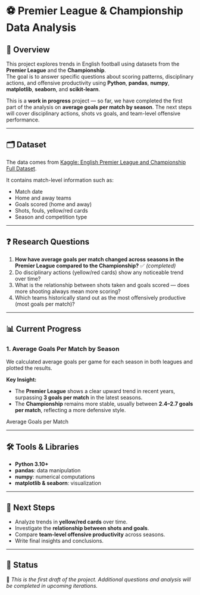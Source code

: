 # ⚽ Premier League & Championship Data Analysis  

## 📌 Overview  
This project explores trends in English football using datasets from the **Premier League** and the **Championship**.  
The goal is to answer specific questions about scoring patterns, disciplinary actions, and offensive productivity using **Python**, **pandas**, **numpy**, **matplotlib**, **seaborn**, and **scikit-learn**.  

This is a **work in progress** project — so far, we have completed the first part of the analysis on **average goals per match by season**. The next steps will cover disciplinary actions, shots vs goals, and team-level offensive performance.  

---

## 🗂 Dataset  
The data comes from [Kaggle: English Premier League and Championship Full Dataset](https://www.kaggle.com/datasets/panaaaaa/english-premier-league-and-championship-full-dataset).  

It contains match-level information such as:  
- Match date  
- Home and away teams  
- Goals scored (home and away)  
- Shots, fouls, yellow/red cards  
- Season and competition type  

---

## ❓ Research Questions  
1. **How have average goals per match changed across seasons in the Premier League compared to the Championship?** ✅ *(completed)*  
2. Do disciplinary actions (yellow/red cards) show any noticeable trend over time?  
3. What is the relationship between shots taken and goals scored — does more shooting always mean more scoring?  
4. Which teams historically stand out as the most offensively productive (most goals per match)?  

---

## 📊 Current Progress  

### 1. Average Goals Per Match by Season  
We calculated average goals per game for each season in both leagues and plotted the results.  

**Key Insight:**  
- The **Premier League** shows a clear upward trend in recent years, surpassing **3 goals per match** in the latest seasons.  
- The **Championship** remains more stable, usually between **2.4–2.7 goals per match**, reflecting a more defensive style.  

Average Goals per Match 

---

## 🛠 Tools & Libraries  
- **Python 3.10+**  
- **pandas**: data manipulation  
- **numpy**: numerical computations  
- **matplotlib & seaborn**: visualization

---

## 🚧 Next Steps  
- Analyze trends in **yellow/red cards** over time.  
- Investigate the **relationship between shots and goals**.  
- Compare **team-level offensive productivity** across seasons.  
- Write final insights and conclusions.  

---

## 📌 Status  
🔄 *This is the first draft of the project. Additional questions and analysis will be completed in upcoming iterations.* 
